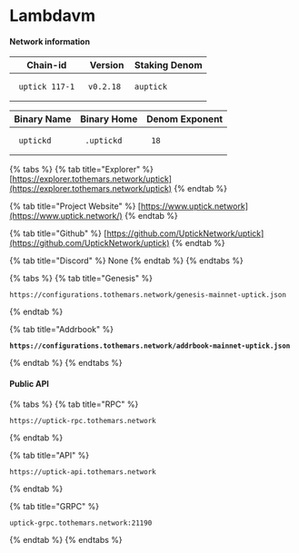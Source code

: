# Lambdavm

#### Network information

| Chain-id                                | Version                           | Staking Denom                    |
| --------------------------------------- | --------------------------------- | -------------------------------- |
| <pre><code> uptick_117-1  </code></pre> | <pre><code>v0.2.18  </code></pre> | <pre><code>auptick </code></pre> |

| Binary Name                       | Binary Home                        | Denom Exponent               |
| --------------------------------- | ---------------------------------- | ---------------------------- |
| <pre><code> uptickd </code></pre> | <pre><code> .uptickd </code></pre> | <pre><code> 18 </code></pre> |

{% tabs %}
{% tab title="Explorer" %}
[https://explorer.tothemars.network/uptick](https://explorer.tothemars.network/uptick)
{% endtab %}

{% tab title="Project Website" %}
[https://www.uptick.network](https://www.uptick.network/)
{% endtab %}

{% tab title="Github" %}
[https://github.com/UptickNetwork/uptick](https://github.com/UptickNetwork/uptick)
{% endtab %}

{% tab title="Discord" %}
None
{% endtab %}
{% endtabs %}

{% tabs %}
{% tab title="Genesis" %}
```
https://configurations.tothemars.network/genesis-mainnet-uptick.json
```
{% endtab %}

{% tab title="Addrbook" %}
<pre><code><strong>https://configurations.tothemars.network/addrbook-mainnet-uptick.json
</strong></code></pre>
{% endtab %}
{% endtabs %}

#### Public API

{% tabs %}
{% tab title="RPC" %}
```
https://uptick-rpc.tothemars.network
```
{% endtab %}

{% tab title="API" %}
```
https://uptick-api.tothemars.network
```
{% endtab %}

{% tab title="GRPC" %}
```
uptick-grpc.tothemars.network:21190
```
{% endtab %}
{% endtabs %}
